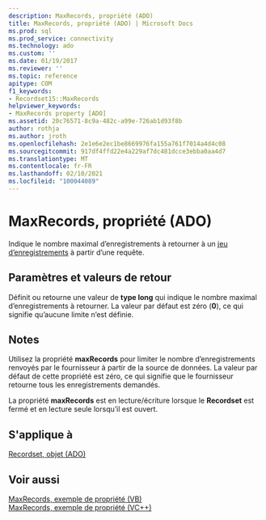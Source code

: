 ```yaml
---
description: MaxRecords, propriété (ADO)
title: MaxRecords, propriété (ADO) | Microsoft Docs
ms.prod: sql
ms.prod_service: connectivity
ms.technology: ado
ms.custom: ''
ms.date: 01/19/2017
ms.reviewer: ''
ms.topic: reference
apitype: COM
f1_keywords:
- Recordset15::MaxRecords
helpviewer_keywords:
- MaxRecords property [ADO]
ms.assetid: 20c76571-8c9a-482c-a99e-726ab1d93f8b
author: rothja
ms.author: jroth
ms.openlocfilehash: 2e1e6e2ec1be8669976fa155a761f7014a4d4c08
ms.sourcegitcommit: 917df4ffd22e4a229af7dc481dcce3ebba0aa4d7
ms.translationtype: MT
ms.contentlocale: fr-FR
ms.lasthandoff: 02/10/2021
ms.locfileid: "100044089"
---
```

# <a name="maxrecords-property-ado"></a>MaxRecords, propriété (ADO)
Indique le nombre maximal d’enregistrements à retourner à un [jeu d’enregistrements](./recordset-object-ado.md) à partir d’une requête.  
  
## <a name="settings-and-return-values"></a>Paramètres et valeurs de retour  
 Définit ou retourne une valeur de **type long** qui indique le nombre maximal d’enregistrements à retourner. La valeur par défaut est zéro (**0**), ce qui signifie qu’aucune limite n’est définie.  
  
## <a name="remarks"></a>Notes  
 Utilisez la propriété **maxRecords** pour limiter le nombre d’enregistrements renvoyés par le fournisseur à partir de la source de données. La valeur par défaut de cette propriété est zéro, ce qui signifie que le fournisseur retourne tous les enregistrements demandés.  
  
 La propriété **maxRecords** est en lecture/écriture lorsque le **Recordset** est fermé et en lecture seule lorsqu’il est ouvert.  
  
## <a name="applies-to"></a>S'applique à  
 [Recordset, objet (ADO)](./recordset-object-ado.md)  
  
## <a name="see-also"></a>Voir aussi  
 [MaxRecords, exemple de propriété (VB)](./maxrecords-property-example-vb.md)   
 [MaxRecords, exemple de propriété (VC++)](./maxrecords-property-example-vc.md)